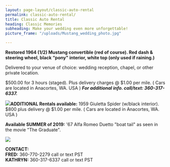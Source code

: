 ```yaml
---
layout: page-layout/classic-auto-rental
permalink: classic-auto-rental/
title: Classic Auto Rental
heading: Classic Memories
subheading: Make your wedding even more unforgettable!
picture_frame: "/uploads/Mustang_wedding_photo.jpg"

---
```

**Restored 1964 (1/2) Mustang convertible (red of course). Red dash & steering wheel, black “pony" interior, white top (only used if raining.)**

Delivered to your venue of choice: wedding reception, chapel, or other private location.

$500.00 for 3 hours (staged). Plus delivery charges @ $1.00 per mile. ( Cars are located in Anacortes, WA. USA ) **_For additional info. call/text: 360-317-6337._**

![](https://res.cloudinary.com/wesedholm/image/upload/v1544346157/mustang-photo-stack-larger.jpg)**ADDITIONAL Rentals available:** 1959 Giuletta Spider (w/black interior). $800 plus delivery @ $1.00 per mile. ( Cars are located in Anacortes, WA. USA ) 

**Available SUMMER of 2019:** '67 Alfa Romeo Duetto "boat tail" as seen in the movie "The Graduate".

![](https://res.cloudinary.com/wesedholm/image/upload/w_800,q_90/v1544345602/CLASSIC-RENTAL-DUETTO-.jpg)

**CONTACT:**  
**FRED:** 360-770-2279 call or text PST  
**KATHRYN:** 360-317-6337 call or text PST